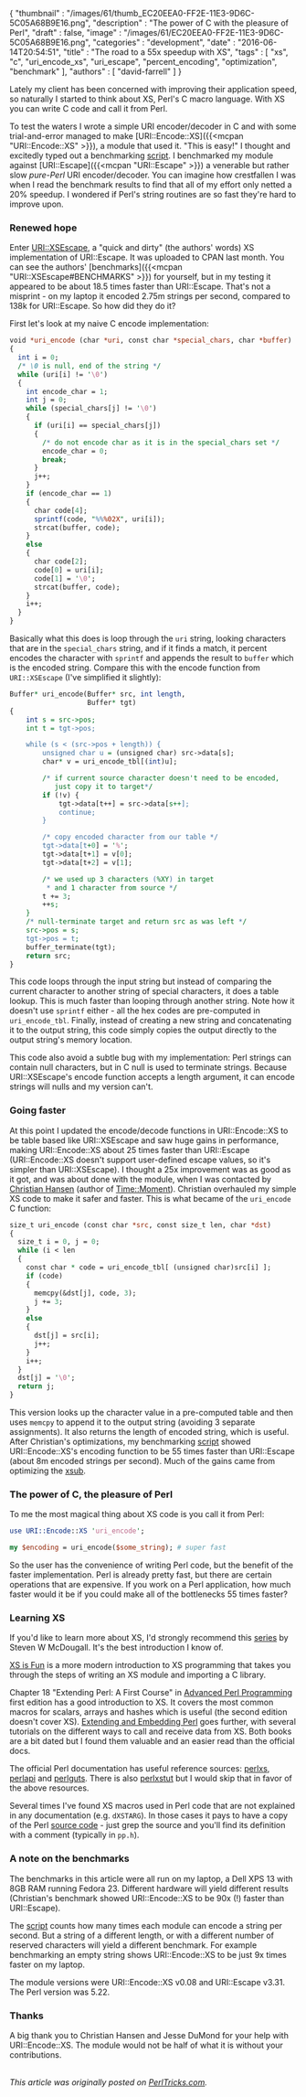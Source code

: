 {
   "thumbnail" : "/images/61/thumb_EC20EEA0-FF2E-11E3-9D6C-5C05A68B9E16.png",
   "description" : "The power of C with the pleasure of Perl",
   "draft" : false,
   "image" : "/images/61/EC20EEA0-FF2E-11E3-9D6C-5C05A68B9E16.png",
   "categories" : "development",
   "date" : "2016-06-14T20:54:51",
   "title" : "The road to a 55x speedup with XS",
   "tags" : [
      "xs",
      "c",
      "uri_encode_xs",
      "uri_escape",
      "percent_encoding",
      "optimization",
      "benchmark"
   ],
   "authors" : [
      "david-farrell"
   ]
}

Lately my client has been concerned with improving their application speed, so naturally I started to think about XS, Perl's C macro language. With XS you can write C code and call it from Perl.

To test the waters I wrote a simple URI encoder/decoder in C and with some trial-and-error managed to make [URI::Encode::XS]({{<mcpan "URI::Encode::XS" >}}), a module that used it. "This is easy!" I thought and excitedly typed out a benchmarking [script](https://github.com/dnmfarrell/URI-Encode-XS/blob/master/bench). I benchmarked my module against [URI::Escape]({{<mcpan "URI::Escape" >}}) a venerable but rather slow *pure-Perl* URI encoder/decoder. You can imagine how crestfallen I was when I read the benchmark results to find that all of my effort only netted a 20% speedup. I wondered if Perl's string routines are so fast they're hard to improve upon.

### Renewed hope

Enter [URI::XSEscape](https://metacpan.org), a "quick and dirty" (the authors' words) XS implementation of URI::Escape. It was uploaded to CPAN last month. You can see the authors' [benchmarks]({{<mcpan "URI::XSEscape#BENCHMARKS" >}}) for yourself, but in my testing it appeared to be about 18.5 times faster than URI::Escape. That's not a misprint - on my laptop it encoded 2.75m strings per second, compared to 138k for URI::Escape. So how did they do it?

First let's look at my naive C encode implementation:

```perl
void *uri_encode (char *uri, const char *special_chars, char *buffer)
{
  int i = 0;
  /* \0 is null, end of the string */
  while (uri[i] != '\0')
  {
    int encode_char = 1;
    int j = 0;
    while (special_chars[j] != '\0')
    {
      if (uri[i] == special_chars[j])
      {
        /* do not encode char as it is in the special_chars set */
        encode_char = 0;
        break;
      }
      j++;
    }
    if (encode_char == 1)
    {
      char code[4];
      sprintf(code, "%%%02X", uri[i]);
      strcat(buffer, code);
    }
    else
    {
      char code[2];
      code[0] = uri[i];
      code[1] = '\0';
      strcat(buffer, code);
    }
    i++;
  }
}
```

Basically what this does is loop through the `uri` string, looking characters that are in the `special_chars` string, and if it finds a match, it percent encodes the character with `sprintf` and appends the result to `buffer` which is the encoded string. Compare this with the encode function from `URI::XSEscape` (I've simplified it slightly):

```perl
Buffer* uri_encode(Buffer* src, int length,
                   Buffer* tgt)
{
    int s = src->pos;
    int t = tgt->pos;

    while (s < (src->pos + length)) {
        unsigned char u = (unsigned char) src->data[s];
        char* v = uri_encode_tbl[(int)u];

        /* if current source character doesn't need to be encoded,
           just copy it to target*/
        if (!v) {
            tgt->data[t++] = src->data[s++];
            continue;
        }

        /* copy encoded character from our table */
        tgt->data[t+0] = '%';
        tgt->data[t+1] = v[0];
        tgt->data[t+2] = v[1];

        /* we used up 3 characters (%XY) in target
         * and 1 character from source */
        t += 3;
        ++s;
    }
    /* null-terminate target and return src as was left */
    src->pos = s;
    tgt->pos = t;
    buffer_terminate(tgt);
    return src;
}
```

This code loops through the input string but instead of comparing the current character to another string of special characters, it does a table lookup. This is much faster than looping through another string. Note how it doesn't use `sprintf` either - all the hex codes are pre-computed in `uri_encode_tbl`. Finally, instead of creating a new string and concatenating it to the output string, this code simply copies the output directly to the output string's memory location.

This code also avoid a subtle bug with my implementation: Perl strings can contain null characters, but in C null is used to terminate strings. Because URI::XSEscape's encode function accepts a length argument, it can encode strings will nulls and my version can't.

### Going faster

At this point I updated the encode/decode functions in URI::Encode::XS to be table based like URI::XSEscape and saw huge gains in performance, making URI::Encode::XS about 25 times faster than URI::Escape (URI::Encode::XS doesn't support user-defined escape values, so it's simpler than URI::XSEscape). I thought a 25x improvement was as good as it got, and was about done with the module, when I was contacted by [Christian Hansen](https://metacpan.org/author/CHANSEN) (author of [Time::Moment](https://metacpan.org/release/Time-Moment)). Christian overhauled my simple XS code to make it safer and faster. This is what became of the `uri_encode` C function:

```perl
size_t uri_encode (const char *src, const size_t len, char *dst)
{
  size_t i = 0, j = 0;
  while (i < len
  {
    const char * code = uri_encode_tbl[ (unsigned char)src[i] ];
    if (code)
    {
      memcpy(&dst[j], code, 3);
      j += 3;
    }
    else
    {
      dst[j] = src[i];
      j++;
    }
    i++;
  }
  dst[j] = '\0';
  return j;
}
```

This version looks up the character value in a pre-computed table and then uses `memcpy` to append it to the output string (avoiding 3 separate assignments). It also returns the length of encoded string, which is useful. After Christian's optimizations, my benchmarking [script](https://github.com/dnmfarrell/URI-Encode-XS/blob/master/bench) showed URI::Encode::XS's encoding function to be 55 times faster than URI::Escape (about 8m encoded strings per second). Much of the gains came from optimizing the [xsub](https://github.com/dnmfarrell/URI-Encode-XS/blob/df8009e9d7af4cf243fa29ca8aaa23982feeba58/XS.xs#L143).

### The power of C, the pleasure of Perl

To me the most magical thing about XS code is you call it from Perl:

```perl
use URI::Encode::XS 'uri_encode';

my $encoding = uri_encode($some_string); # super fast
```

So the user has the convenience of writing Perl code, but the benefit of the faster implementation. Perl is already pretty fast, but there are certain operations that are expensive. If you work on a Perl application, how much faster would it be if you could make all of the bottlenecks 55 times faster?

### Learning XS

If you'd like to learn more about XS, I'd strongly recommend this [series](http://world.std.com/~swmcd/steven/perl/pm/xs/intro/index.html) by Steven W McDougall. It's the best introduction I know of.

[XS is Fun](https://github.com/xsawyerx/xs-fun) is a more modern introduction to XS programming that takes you through the steps of writing an XS module and importing a C library.

Chapter 18 "Extending Perl: A First Course" in [Advanced Perl Programming](http://shop.oreilly.com/product/9781565922204.do) first edition has a good introduction to XS. It covers the most common macros for scalars, arrays and hashes which is useful (the second edition doesn't cover XS). [Extending and Embedding Perl](https://www.manning.com/books/extending-and-embedding-perl) goes further, with several tutorials on the different ways to call and receive data from XS. Both books are a bit dated but I found them valuable and an easier read than the official docs.

The official Perl documentation has useful reference sources: [perlxs](http://perldoc.perl.org/perlxs.html), [perlapi](http://perldoc.perl.org/perlapi.html) and [perlguts](http://perldoc.perl.org/perlxs.html). There is also [perlxstut](http://perldoc.perl.org/perlxs.html) but I would skip that in favor of the above resources.

Several times I've found XS macros used in Perl code that are not explained in any documentation (e.g. `dXSTARG`). In those cases it pays to have a copy of the Perl [source code](https://www.perl.org/get.html) - just grep the source and you'll find its definition with a comment (typically in `pp.h`).

### A note on the benchmarks

The benchmarks in this article were all run on my laptop, a Dell XPS 13 with 8GB RAM running Fedora 23. Different hardware will yield different results (Christian's benchmark showed URI::Encode::XS to be 90x (!) faster than URI::Escape).

The [script](https://github.com/dnmfarrell/URI-Encode-XS/blob/master/bench) counts how many times each module can encode a string per second. But a string of a different length, or with a different number of reserved characters will yield a different benchmark. For example benchmarking an empty string shows URI::Encode::XS to be just 9x times faster on my laptop.

The module versions were URI::Encode::XS v0.08 and URI::Escape v3.31. The Perl version was 5.22.

### Thanks

A big thank you to Christian Hansen and Jesse DuMond for your help with URI::Encode::XS. The module would not be half of what it is without your contributions.

\
*This article was originally posted on [PerlTricks.com](http://perltricks.com).*
